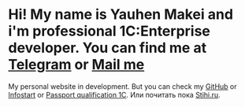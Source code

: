 # Hi! My name is Yauhen Makei and i'm professional 1C:Enterprise developer. You can find me at [Telegram](https://t.me/emakei) or [Mail me](mailto:yauhen.makei@gmail.com)

My personal website in development.
But you can check my [GitHub](https://github.com/emakei) or [Infostart](https://infostart.ru/profile/297497/) or [Passport qualification 1C](https://1c.ru/rus/partners/training/uc1/course.jsp?id=199).
Или почитать пока [Stihi.ru](https://stihi.ru/avtor/emakei).
